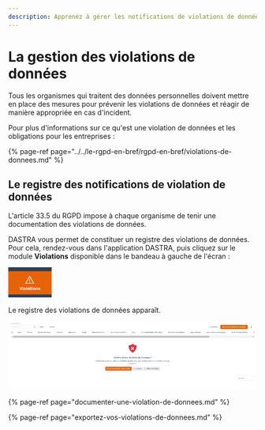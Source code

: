 ```yaml
---
description: Apprenez à gérer les notifications de violations de données.
---
```


# La gestion des violations de données

Tous les organismes qui traitent des données personnelles doivent mettre en place des mesures pour prévenir les violations de données et réagir de manière appropriée en cas d'incident.

Pour plus d'informations sur ce qu'est une violation de données et les obligations pour les entreprises :

{% page-ref page="../../le-rgpd-en-bref/rgpd-en-bref/violations-de-donnees.md" %}

## Le registre des notifications de violation de données

L'article 33.5 du RGPD impose à chaque organisme de tenir une documentation des violations de données. 

DASTRA vous permet de constituer un registre des violations de données. Pour cela, rendez-vous dans l'application DASTRA, puis cliquez sur le module **Violations** disponible dans le bandeau à gauche de l'écran :

![Bouton du module de gestion des violations](../../.gitbook/assets/image%20%2888%29.png)

Le registre des violations de données apparaît.

![L&apos;espace de gestion des violations](../../.gitbook/assets/image%20%28156%29.png)



{% page-ref page="documenter-une-violation-de-donnees.md" %}

{% page-ref page="exportez-vos-violations-de-donnees.md" %}







